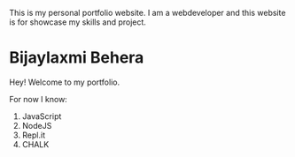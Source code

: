 This is my personal portfolio website. I am a webdeveloper and this website is for showcase my skills and project.

# Bijaylaxmi Behera
Hey! Welcome to my portfolio. 

For now I know:
1. JavaScript
2. NodeJS
3. Repl.it
4. CHALK
